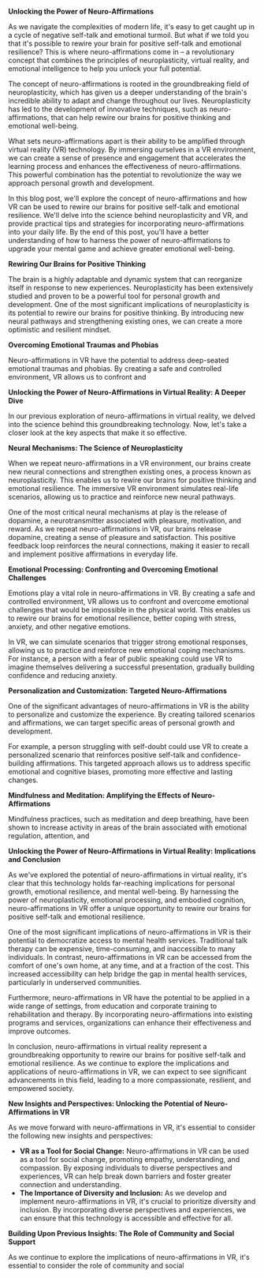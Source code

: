 **Unlocking the Power of Neuro-Affirmations**

As we navigate the complexities of modern life, it's easy to get caught up in a cycle of negative self-talk and emotional turmoil. But what if we told you that it's possible to rewire your brain for positive self-talk and emotional resilience? This is where neuro-affirmations come in – a revolutionary concept that combines the principles of neuroplasticity, virtual reality, and emotional intelligence to help you unlock your full potential.

The concept of neuro-affirmations is rooted in the groundbreaking field of neuroplasticity, which has given us a deeper understanding of the brain's incredible ability to adapt and change throughout our lives. Neuroplasticity has led to the development of innovative techniques, such as neuro-affirmations, that can help rewire our brains for positive thinking and emotional well-being.

What sets neuro-affirmations apart is their ability to be amplified through virtual reality (VR) technology. By immersing ourselves in a VR environment, we can create a sense of presence and engagement that accelerates the learning process and enhances the effectiveness of neuro-affirmations. This powerful combination has the potential to revolutionize the way we approach personal growth and development.

In this blog post, we'll explore the concept of neuro-affirmations and how VR can be used to rewire our brains for positive self-talk and emotional resilience. We'll delve into the science behind neuroplasticity and VR, and provide practical tips and strategies for incorporating neuro-affirmations into your daily life. By the end of this post, you'll have a better understanding of how to harness the power of neuro-affirmations to upgrade your mental game and achieve greater emotional well-being.

**Rewiring Our Brains for Positive Thinking**

The brain is a highly adaptable and dynamic system that can reorganize itself in response to new experiences. Neuroplasticity has been extensively studied and proven to be a powerful tool for personal growth and development. One of the most significant implications of neuroplasticity is its potential to rewire our brains for positive thinking. By introducing new neural pathways and strengthening existing ones, we can create a more optimistic and resilient mindset.

**Overcoming Emotional Traumas and Phobias**

Neuro-affirmations in VR have the potential to address deep-seated emotional traumas and phobias. By creating a safe and controlled environment, VR allows us to confront and

**Unlocking the Power of Neuro-Affirmations in Virtual Reality: A Deeper Dive**

In our previous exploration of neuro-affirmations in virtual reality, we delved into the science behind this groundbreaking technology. Now, let's take a closer look at the key aspects that make it so effective.

**Neural Mechanisms: The Science of Neuroplasticity**

When we repeat neuro-affirmations in a VR environment, our brains create new neural connections and strengthen existing ones, a process known as neuroplasticity. This enables us to rewire our brains for positive thinking and emotional resilience. The immersive VR environment simulates real-life scenarios, allowing us to practice and reinforce new neural pathways.

One of the most critical neural mechanisms at play is the release of dopamine, a neurotransmitter associated with pleasure, motivation, and reward. As we repeat neuro-affirmations in VR, our brains release dopamine, creating a sense of pleasure and satisfaction. This positive feedback loop reinforces the neural connections, making it easier to recall and implement positive affirmations in everyday life.

**Emotional Processing: Confronting and Overcoming Emotional Challenges**

Emotions play a vital role in neuro-affirmations in VR. By creating a safe and controlled environment, VR allows us to confront and overcome emotional challenges that would be impossible in the physical world. This enables us to rewire our brains for emotional resilience, better coping with stress, anxiety, and other negative emotions.

In VR, we can simulate scenarios that trigger strong emotional responses, allowing us to practice and reinforce new emotional coping mechanisms. For instance, a person with a fear of public speaking could use VR to imagine themselves delivering a successful presentation, gradually building confidence and reducing anxiety.

**Personalization and Customization: Targeted Neuro-Affirmations**

One of the significant advantages of neuro-affirmations in VR is the ability to personalize and customize the experience. By creating tailored scenarios and affirmations, we can target specific areas of personal growth and development.

For example, a person struggling with self-doubt could use VR to create a personalized scenario that reinforces positive self-talk and confidence-building affirmations. This targeted approach allows us to address specific emotional and cognitive biases, promoting more effective and lasting changes.

**Mindfulness and Meditation: Amplifying the Effects of Neuro-Affirmations**

Mindfulness practices, such as meditation and deep breathing, have been shown to increase activity in areas of the brain associated with emotional regulation, attention, and

**Unlocking the Power of Neuro-Affirmations in Virtual Reality: Implications and Conclusion**

As we've explored the potential of neuro-affirmations in virtual reality, it's clear that this technology holds far-reaching implications for personal growth, emotional resilience, and mental well-being. By harnessing the power of neuroplasticity, emotional processing, and embodied cognition, neuro-affirmations in VR offer a unique opportunity to rewire our brains for positive self-talk and emotional resilience.

One of the most significant implications of neuro-affirmations in VR is their potential to democratize access to mental health services. Traditional talk therapy can be expensive, time-consuming, and inaccessible to many individuals. In contrast, neuro-affirmations in VR can be accessed from the comfort of one's own home, at any time, and at a fraction of the cost. This increased accessibility can help bridge the gap in mental health services, particularly in underserved communities.

Furthermore, neuro-affirmations in VR have the potential to be applied in a wide range of settings, from education and corporate training to rehabilitation and therapy. By incorporating neuro-affirmations into existing programs and services, organizations can enhance their effectiveness and improve outcomes.

In conclusion, neuro-affirmations in virtual reality represent a groundbreaking opportunity to rewire our brains for positive self-talk and emotional resilience. As we continue to explore the implications and applications of neuro-affirmations in VR, we can expect to see significant advancements in this field, leading to a more compassionate, resilient, and empowered society.

**New Insights and Perspectives: Unlocking the Potential of Neuro-Affirmations in VR**

As we move forward with neuro-affirmations in VR, it's essential to consider the following new insights and perspectives:

* **VR as a Tool for Social Change:** Neuro-affirmations in VR can be used as a tool for social change, promoting empathy, understanding, and compassion. By exposing individuals to diverse perspectives and experiences, VR can help break down barriers and foster greater connection and understanding.
* **The Importance of Diversity and Inclusion:** As we develop and implement neuro-affirmations in VR, it's crucial to prioritize diversity and inclusion. By incorporating diverse perspectives and experiences, we can ensure that this technology is accessible and effective for all.

**Building Upon Previous Insights: The Role of Community and Social Support**

As we continue to explore the implications of neuro-affirmations in VR, it's essential to consider the role of community and social